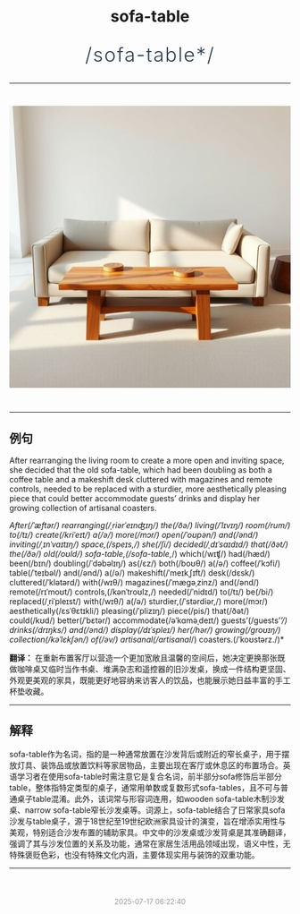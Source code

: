 <div align="center">

# sofa-table

<div style="margin: 30px 0;">
<h1 style="font-size: 2.5em; font-weight: 300; letter-spacing: 2px; margin: 0; color: #2c3e50;">
/sofa-table*/
</h1>
</div>

</div>

---

<div align="center" style="margin: 40px 0;">

![sofa-table](images/sofa-table.png)

</div>

---

## 例句

After rearranging the living room to create a more open and inviting space, she decided that the old sofa-table, which had been doubling as both a coffee table and a makeshift desk cluttered with magazines and remote controls, needed to be replaced with a sturdier, more aesthetically pleasing piece that could better accommodate guests’ drinks and display her growing collection of artisanal coasters.

*After(/ˈæftər/) rearranging(/ˌriərˈeɪnʤɪŋ/) the(/ðə/) living(/ˈlɪvɪŋ/) room(/rum/) to(/tɪ/) create(/kriˈeɪt/) a(/ə/) more(/mɔr/) open(/ˈoʊpən/) and(/ənd/) inviting(/ˌɪnˈvaɪtɪŋ/) space,(/speɪs,/) she(/ʃi/) decided(/ˌdɪˈsaɪdɪd/) that(/ðət/) the(/ðə/) old(/oʊld/) sofa-table,(/sofa-table*,/) which(/wɪʧ/) had(/hæd/) been(/bɪn/) doubling(/ˈdəbəlɪŋ/) as(/ɛz/) both(/boʊθ/) a(/ə/) coffee(/ˈkɔfi/) table(/ˈteɪbəl/) and(/ənd/) a(/ə/) makeshift(/ˈmeɪkˌʃɪft/) desk(/dɛsk/) cluttered(/ˈklətərd/) with(/wɪθ/) magazines(/ˈmægəˌzinz/) and(/ənd/) remote(/rɪˈmoʊt/) controls,(/kənˈtroʊlz,/) needed(/ˈnidɪd/) to(/tɪ/) be(/bi/) replaced(/ˌriˈpleɪst/) with(/wɪθ/) a(/ə/) sturdier,(/ˈstərdiər,/) more(/mɔr/) aesthetically(/ɛsˈθɛtɪkli/) pleasing(/ˈplizɪŋ/) piece(/pis/) that(/ðət/) could(/kʊd/) better(/ˈbɛtər/) accommodate(/əˈkɑməˌdeɪt/) guests’(/guests’*’/) drinks(/drɪŋks/) and(/ənd/) display(/dɪˈspleɪ/) her(/hər/) growing(/groʊɪŋ/) collection(/kəˈlɛkʃən/) of(/əv/) artisanal(/artisanal*/) coasters.(/ˈkoʊstərz./)*

**翻译：** 在重新布置客厅以营造一个更加宽敞且温馨的空间后，她决定更换那张既做咖啡桌又临时当作书桌、堆满杂志和遥控器的旧沙发桌，换成一件结构更坚固、外观更美观的家具，既能更好地容纳来访客人的饮品，也能展示她日益丰富的手工杯垫收藏。

---

## 解释

sofa-table作为名词，指的是一种通常放置在沙发背后或附近的窄长桌子，用于摆放灯具、装饰品或放置饮料等家居物品，主要出现在客厅或休息区的布置场合。英语学习者在使用sofa-table时需注意它是复合名词，前半部分sofa修饰后半部分table，整体指特定类型的桌子，通常用单数或复数形式sofa-tables，且不可与普通桌子table混淆。此外，该词常与形容词连用，如wooden sofa-table木制沙发桌、narrow sofa-table窄长沙发桌等。词源上，sofa-table结合了日常家具sofa沙发与table桌子，源于18世纪至19世纪欧洲家具设计的演变，旨在增添实用性与美观，特别适合沙发布置的辅助家具。中文中的沙发桌或沙发背桌是其准确翻译，强调了其与沙发位置的关系及功能，通常在家居生活用品领域出现，语义中性，无特殊褒贬色彩，也没有特殊文化内涵，主要体现实用与装饰的双重功能。


---

<div align="center" style="margin-top: 50px;">
<small style="color: #999; font-size: 0.9em;">2025-07-17 06:22:40</small>
</div>
